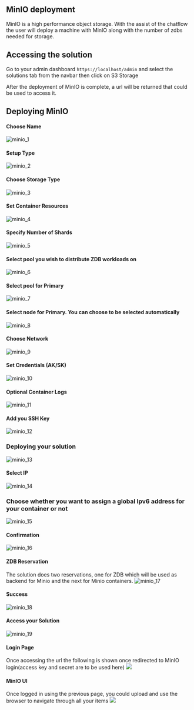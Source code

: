 ## MinIO deployment

MinIO is a high performance object storage. With the assist of the chatflow the user will deploy a machine with MinIO along with the number of zdbs needed for storage.

## Accessing the solution

Go to your admin dashboard `https://localhost/admin` and select the solutions tab from the navbar then click on S3 Storage

After the deployment of MinIO is complete, a url will be returned that could be used to access it.

## Deploying MinIO

#### Choose Name
![minio_1](sdk__minio_1.png  )

#### Setup Type
![minio_2](sdk__minio_2.png  )

#### Choose Storage Type
![minio_3](sdk__minio_3.png  )

#### Set Container Resources
![minio_4](sdk__minio_4.png  )

#### Specify Number of Shards
![minio_5](sdk__minio_5.png  )

#### Select pool you wish to distribute ZDB workloads on
![minio_6](sdk__minio_6.png  )

#### Select pool for Primary
![minio_7](sdk__minio_7.png  )

#### Select node for Primary. You can choose to be selected automatically
![minio_8](sdk__minio_8.png  )

#### Choose Network
![minio_9](sdk__minio_9.png  )

#### Set Credentials (AK/SK)
![minio_10](sdk__minio_10.png  )

#### Optional Container Logs
![minio_11](sdk__minio_11.png  )

#### Add you SSH Key
![minio_12](sdk__minio_12.png  )

### Deploying your solution
![minio_13](sdk__minio_13.png  )

#### Select IP
![minio_14](sdk__minio_14.png  )

### Choose whether you want to assign a global Ipv6 address for your container or not
![minio_15](sdk__minio_15.png  )

#### Confirmation
![minio_16](sdk__minio_16.png  )

#### ZDB Reservation
The solution does two reservations, one for ZDB which will be used as backend for Minio and the next for Minio containers.
![minio_17](sdk__minio_17.png  )

#### Success
![minio_18](sdk__minio_18.png  )

#### Access your Solution
![minio_19](sdk__minio_19.png  )

#### Login Page
Once accessing the url the following is shown once redirected to MinIO login(access key and secret are to be used here)
![](sdk__login.png  )

#### MinIO UI

Once logged in using the previous page, you could upload and use the browser to navigate through all your items
![](sdk__upload.png  )

